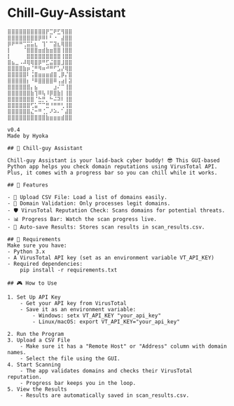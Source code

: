 # Chill-Guy-Assistant

    ⣿⣿⣿⣿⣿⣿⣿⣿⣿⣿⡟⣉⠟⣋⢻⣿⣿
    ⣿⣿⣿⣿⣿⣿⣿⣿⡿⠿⠇⠃⠐⠀⣼⣿⣿
    ⡿⠟⠛⠛⢉⣭⣥⣆⠀⢹⠁⠉⣽⣆⢿⣿⣿
    ⡇⠀⠀⠀⠈⣿⣿⣿⣶⣾⣷⣶⣿⣿⢸⣿⣿
    ⡇⠀⠀⠀⠀⣿⣿⣿⣿⣿⣿⣿⣿⣿⢸⣿⣿
    ⣿⣦⣀⠠⠼⢿⢿⣿⡿⠛⣋⣬⣿⣿⣸⣿⣿
    ⣿⣿⣿⣿⣷⡶⢈⠛⠻⠶⠚⠛⠋⣡⡜⢿⣿
    ⣿⣿⣿⣿⣿⠇⢨⣿⣶⣶⣶⣾⣿⢀⡿⡌⣿
    ⣿⣿⣿⣿⣿⡆⠘⠿⣿⣿⣿⣿⠿⢠⣴⡇⣽
    ⣿⣿⣿⣿⣿⣿⡄⣦⠀⠀⠀⠀⣰⠌⠉⢸⣿
    ⣿⣿⣿⣿⣿⣿⣷⢹⠿⢧⠸⡿⣿⣷⡇⢸⣿
    ⣿⣿⣿⣿⣿⣿⣿⠈⣓⡛⡀⠓⠬⠽⠇⢸⣿
    ⣿⣿⣿⣿⣿⣿⢋⣥⠉⠉⣛⠘⠛⠛⢃⢸⣿
    ⣿⣿⣿⣿⣿⣿⣌⠒⠛⢈⡀⠜⠵⠄⠁⣼⣿
    ⣿⣿⣿⣿⣿⣿⣿⣿⣿⣿⣷⣶⣶⣶⣾⣿⣿

    v0.4
    Made by Hyoka 

    ## 🌊 Chill-guy Assistant
    
    Chill-guy Assistant is your laid-back cyber buddy! 😎 This GUI-based Python app helps you check domain reputations using VirusTotal API. Plus, it comes with a progress bar so you can chill while it works.
    
    ## 🚀 Features
    
    - 📂 Upload CSV File: Load a list of domains easily.
    - 🔎 Domain Validation: Only processes legit domains.
    - 🛡️ VirusTotal Reputation Check: Scans domains for potential threats.
    - 📊 Progress Bar: Watch the scan progress live.
    - 💾 Auto-save Results: Stores scan results in scan_results.csv.

    ## 🔧 Requirements
    Make sure you have:
    - Python 3.x
    - A VirusTotal API key (set as an environment variable VT_API_KEY)
    - Required dependencies:
        pip install -r requirements.txt

    ## 🎮 How to Use
    
    1. Set Up API Key
        - Get your API key from VirusTotal
        - Save it as an environment variable:
            - Windows: setx VT_API_KEY "your_api_key"
            - Linux/macOS: export VT_API_KEY="your_api_key"
            
    2. Run the Program
    3. Upload a CSV File
        - Make sure it has a "Remote Host" or "Address" column with domain names.
        - Select the file using the GUI.
    4. Start Scanning
        - The app validates domains and checks their VirusTotal reputation.
        - Progress bar keeps you in the loop.
    5. View the Results
        - Results are automatically saved in scan_results.csv.
